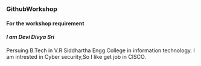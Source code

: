 ### GithubWorkshop
#### For the workshop requirement
#### ***I am Devi Divya Sri***

Persuing B.Tech in V.R Siddhartha Engg College in information technology.
I am intrested in Cyber security,So I like get job in CISCO.
